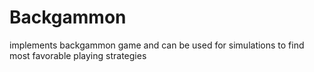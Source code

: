 # Backgammon
implements backgammon game and can be used for simulations to find most favorable playing strategies
